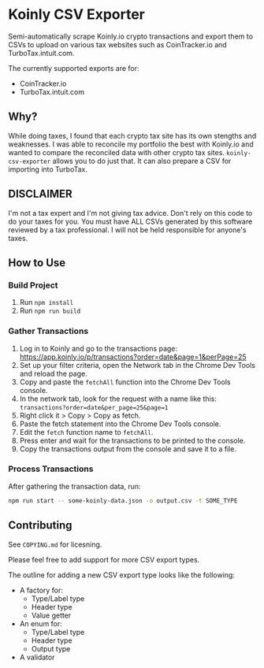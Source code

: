 # Koinly CSV Exporter
Semi-automatically scrape Koinly.io crypto transactions and export them to CSVs to upload on various tax websites such as CoinTracker.io and TurboTax.intuit.com.

The currently supported exports are for:
- CoinTracker.io
- TurboTax.intuit.com

## Why?
While doing taxes, I found that each crypto tax site has its own stengths and weaknesses. I was able to reconcile my portfolio the best with Koinly.io and wanted to compare the reconciled data with other crypto tax sites. `koinly-csv-exporter` allows you to do just that. It can also prepare a CSV for importing into TurboTax.

## DISCLAIMER
I'm not a tax expert and I'm not giving tax advice. Don't rely on this code to do your taxes for you. You must have ALL CSVs generated by this software reviewed by a tax professional. I will not be held responsible for anyone's taxes.

## How to Use
### Build Project
1. Run `npm install`
2. Run `npm run build`

### Gather Transactions
1. Log in to Koinly and go to the transactions page: https://app.koinly.io/p/transactions?order=date&page=1&perPage=25
2. Set up your filter criteria, open the Network tab in the Chrome Dev Tools and reload the page.
3. Copy and paste the `fetchAll` function into the Chrome Dev Tools console.
4. In the network tab, look for the request with a name like this: `transactions?order=date&per_page=25&page=1`
5. Right click it > Copy > Copy as fetch.
6. Paste the fetch statement into the Chrome Dev Tools console.
7. Edit the `fetch` function name to `fetchAll`.
8. Press enter and wait for the transactions to be printed to the console.
9. Copy the transactions output from the console and save it to a file.
 
### Process Transactions
After gathering the transaction data, run:
```sh
npm run start -- some-koinly-data.json -o output.csv -t SOME_TYPE
```

## Contributing
See `COPYING.md` for licesning.

Please feel free to add support for more CSV export types. 

The outline for adding a new CSV export type looks like the following:
- A factory for:
    - Type/Label type
    - Header type
    - Value getter
- An enum for:
    - Type/Label type
    - Header type
    - Output type
- A validator